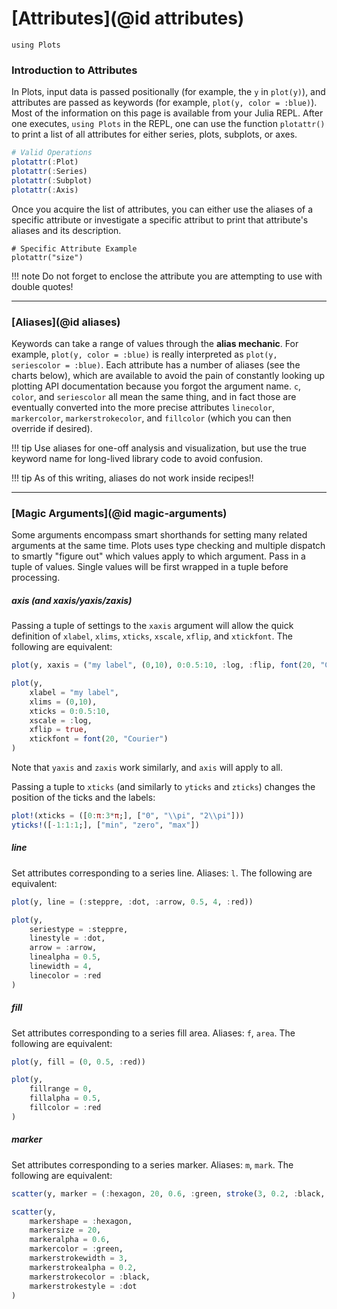 
# [Attributes](@id attributes)

```@setup attr
using Plots
```

### Introduction to Attributes

In Plots, input data is passed positionally (for example, the `y` in `plot(y)`), and attributes are passed as keywords (for example, `plot(y, color = :blue)`). 
Most of the information on this page is available from your Julia REPL.
After one executes, `using Plots` in the REPL, one can use the function `plotattr()` to print a list of all attributes for either series, plots, subplots, or axes.

```julia
# Valid Operations
plotattr(:Plot)
plotattr(:Series)
plotattr(:Subplot)
plotattr(:Axis)
```

Once you acquire the list of attributes, you can either use the aliases of a specific attribute or investigate a specific attribut to print that attribute's aliases and its description.

```@repl attr
# Specific Attribute Example
plotattr("size")
```

!!! note
    Do not forget to enclose the attribute you are attempting to use with double quotes! 

---

### [Aliases](@id aliases)

Keywords can take a range of values through the **alias mechanic**.  For example, `plot(y, color = :blue)` is really interpreted as `plot(y, seriescolor = :blue)`.  Each attribute has a number of aliases (see the charts below), which are available to avoid the pain of constantly looking up plotting API documentation because you forgot the argument name.  `c`, `color`, and `seriescolor` all mean the same thing, and in fact those are eventually converted into the more precise attributes `linecolor`, `markercolor`, `markerstrokecolor`, and `fillcolor` (which you can then override if desired).


!!! tip
    Use aliases for one-off analysis and visualization, but use the true keyword name for long-lived library code to avoid confusion.

!!! tip
    As of this writing, aliases do not work inside recipes!!

---

### [Magic Arguments](@id magic-arguments)


Some arguments encompass smart shorthands for setting many related arguments at the same time.  Plots uses type checking and multiple dispatch to smartly "figure out" which values apply to which argument.  Pass in a tuple of values.  Single values will be first wrapped in a tuple before processing.

##### axis (and xaxis/yaxis/zaxis)

Passing a tuple of settings to the `xaxis` argument will allow the quick definition
of `xlabel`, `xlims`, `xticks`, `xscale`, `xflip`, and `xtickfont`.  The following are equivalent:

```julia
plot(y, xaxis = ("my label", (0,10), 0:0.5:10, :log, :flip, font(20, "Courier")))

plot(y,
    xlabel = "my label",
    xlims = (0,10),
    xticks = 0:0.5:10,
    xscale = :log,
    xflip = true,
    xtickfont = font(20, "Courier")
)
```

Note that `yaxis` and `zaxis` work similarly, and `axis` will apply to all.

Passing a tuple to `xticks` (and similarly to `yticks` and `zticks`) changes
the position of the ticks and the labels:

```julia
plot!(xticks = ([0:π:3*π;], ["0", "\\pi", "2\\pi"]))
yticks!([-1:1:1;], ["min", "zero", "max"])
```

##### line

Set attributes corresponding to a series line.  Aliases: `l`.  The following are equivalent:

```julia
plot(y, line = (:steppre, :dot, :arrow, 0.5, 4, :red))

plot(y,
    seriestype = :steppre,
    linestyle = :dot,
    arrow = :arrow,
    linealpha = 0.5,
    linewidth = 4,
    linecolor = :red
)
```

##### fill

Set attributes corresponding to a series fill area.  Aliases: `f`, `area`.  The following are equivalent:

```julia
plot(y, fill = (0, 0.5, :red))

plot(y,
    fillrange = 0,
    fillalpha = 0.5,
    fillcolor = :red
)
```

##### marker

Set attributes corresponding to a series marker.  Aliases: `m`, `mark`.  The following are equivalent:

```julia
scatter(y, marker = (:hexagon, 20, 0.6, :green, stroke(3, 0.2, :black, :dot)))

scatter(y,
    markershape = :hexagon,
    markersize = 20,
    markeralpha = 0.6,
    markercolor = :green,
    markerstrokewidth = 3,
    markerstrokealpha = 0.2,
    markerstrokecolor = :black,
    markerstrokestyle = :dot
)
```
